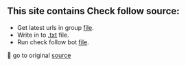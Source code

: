 ## This site contains Check follow source:
- Get latest urls in group [file](https://github.com/hoai97nam/telegram_bot/blob/master/check%20follow/get_mess.py).
- Write in to [.txt](https://github.com/hoai97nam/telegram_bot/blob/master/check%20follow/file_link.py) file.
- Run check follow bot [file](https://github.com/hoai97nam/telegram_bot/blob/master/check%20follow/follow_bot.py).

:rocket: go to original [source](https://github.com/hoai97nam/python-telegram-bot/tree/sub-telegram-bot/examples)
